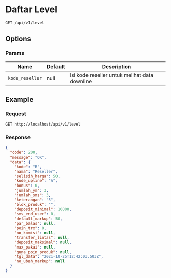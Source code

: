 # Daftar Level

<!-- @category Common -->

```bash
GET /api/v1/level
```

## Options

### Params

Name | Default | Description
--- | --- | ---
`kode_reseller` | null | Isi kode reseller untuk melihat data downline

## Example

### Request

```bash
GET http://localhost/api/v1/level
```

### Response

```json
{
  "code": 200,
  "message": "OK",
  "data": {
    "kode": "R",
    "nama": "Reseller",
    "selisih_harga": 50,
    "kode_upline": "A",
    "bonus": 0,
    "jumlah_ym": 3,
    "jumlah_sms": 3,
    "keterangan": "5",
    "blok_produk": "",
    "deposit_minimal": 10000,
    "sms_end_user": 0,
    "default_markup": 50,
    "par_balas": null,
    "poin_trx": 0,
    "no_komisi": null,
    "transfer_lintas": null,
    "deposit_maksimal": null,
    "max_pakai": null,
    "guna_poin_produk": null,
    "tgl_data": "2021-10-25T12:42:03.503Z",
    "no_ubah_markup": null
  }
}
```